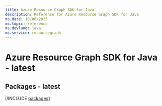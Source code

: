 ```yaml
---
title: Azure Resource Graph SDK for Java
description: Reference for Azure Resource Graph SDK for Java
ms.date: 10/06/2025
ms.topic: reference
ms.devlang: java
ms.service: resourcegraph
---
```

# Azure Resource Graph SDK for Java - latest
## Packages - latest
[!INCLUDE [packages](resource-graph-index.md)]